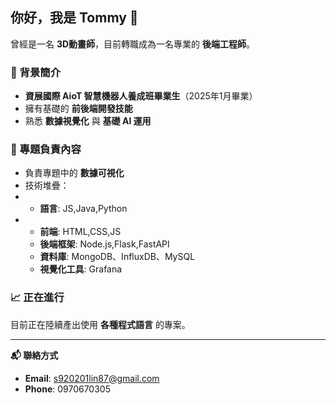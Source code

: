 ## 你好，我是 Tommy 👋

曾經是一名 **3D動畫師**，目前轉職成為一名專業的 **後端工程師**。

### 🌟 背景簡介
- **資展國際 AioT 智慧機器人養成班畢業生**（2025年1月畢業）
- 擁有基礎的 **前後端開發技能**
- 熟悉 **數據視覺化** 與 **基礎 AI 運用**

### 💼 專題負責內容
- 負責專題中的 **數據可視化**
- 技術堆疊：
- - **語言**: JS,Java,Python
- - **前端**: HTML,CSS,JS
  - **後端框架**: Node.js,Flask,FastAPI  
  - **資料庫**: MongoDB、InfluxDB、MySQL 
  - **視覺化工具**: Grafana

### 📈 正在進行
目前正在陸續產出使用 **各種程式語言** 的專案。

---

**📬 聯絡方式**

- **Email**: s920201lin87@gmail.com  
- **Phone**: 0970670305
